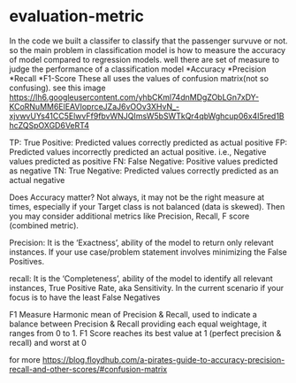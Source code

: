 # evaluation-metric
In the code we built a classifer to classify that the passenger survuve or not.
so the main problem in classification model is how to measure the accuracy of model compared to regression models.
well there are set of measure to judge the performance of a classification model
*Accuracy
*Precision
*Recall
*F1-Score
 These all uses the values of confusion matrix(not so confusing).
 see this image https://lh6.googleusercontent.com/yhbCKml74dnMDgZObLGn7xDY-KCoRNuMM6ElEAVIoprceJZaJ6vOOv3XHvN_-xjvwvUYs41CC5ElwvFf9fbvWNJQImsW5bSWTkQr4qbWghcup06x4I5red1BhcZQSpOXGD6VeRT4
 
 TP: True Positive: Predicted values correctly predicted as actual positive
FP: Predicted values incorrectly predicted an actual positive. i.e., Negative values predicted as positive
FN: False Negative: Positive values predicted as negative
TN: True Negative: Predicted values correctly predicted as an actual negative



Does Accuracy matter?
Not always, it may not be the right measure at times, especially if your Target class is not balanced (data is skewed).
Then you may consider additional metrics like Precision, Recall, F score (combined metric).

Precision:
It is the ‘Exactness’, ability of the model to return only relevant instances. 
If your use case/problem statement involves minimizing the False Positives.

recall:
It is the ‘Completeness’, ability of the model to identify all relevant instances, True Positive Rate, aka Sensitivity.
In the current scenario if your focus is to have the least False Negatives

F1 Measure
Harmonic mean of Precision & Recall, used to indicate a balance between Precision & Recall providing each equal weightage,
it ranges from 0 to 1.
F1 Score reaches its best value at 1 (perfect precision & recall) and worst at 0

for more  https://blog.floydhub.com/a-pirates-guide-to-accuracy-precision-recall-and-other-scores/#confusion-matrix
